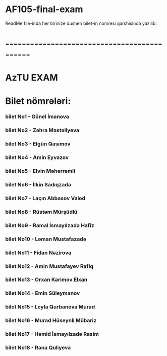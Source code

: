 # AF105-final-exam
ReadMe file-inda her birinize dushen bilet-in nomresi qarshisinda  yazilib.
# --------------------------------------------
# AzTU EXAM
# Bilet nömrələri:
### bilet No1 - Günel İmanova
### bilet No2 - Zəhra Məstəliyeva 
### bilet No3 - Elgün Qasımov
### bilet No4 - Amin Eyvazov
### bilet No5 - Elvin Məhərrəmli 
### bilet No6 - İlkin Sadıqzadə
### bilet No7 - Laçın Abbasov Valod 
### bilet No8 - Rüstəm Mürşüdlü
### bilet No9 - Ramal İsmayılzadə Hafiz
### bilet No10 - Ləman Mustafazadə
### bilet No11 - Fidan Nəzirova
### bilet No12 - Amin Mustafayev Rafiq
### bilet No13 - Orxan Kərimov Elxan
### bilet No14 - Emin Süleymanov
### bilet No15 - Leyla Qurbanova Murad
### bilet No16 - Murad Hüseynli Mübariz
### bilet No17 - Həmid İsmayılzadə Rasim
### bilet No18 - Rəna Quliyeva